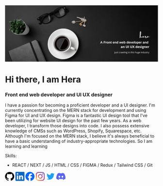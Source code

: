 ![Front end web developer and UI UX designer](https://raw.githubusercontent.com/NaimurHera/naimurhera/main/banner.png)
# Hi there, I am Hera
### Front end web developer and UI UX designer

I have a passion for becoming a proficient developer and a UI designer. I'm currently concentrating on the MERN stack for development and using Figma for UI and UX design.
Figma is a fantastic UI design tool that I've been utilizing for website UI design for the past few years. As a web developer, I transform those designs into code. I also possess extensive knowledge of CMSs such as WordPress, Shopify, Squarespace, etc. Although I'm focused on the MERN stack, I believe it's always beneficial to have a basic understanding of industry-appropriate technologies.
So I am learning and learning

Skills: 
- REACT / NEXT / JS / HTML / CSS / FIGMA / Redux / Tailwind CSS / Git



[<img src='https://raw.githubusercontent.com/NaimurHera/naimurhera/main/github.png' alt='github' height='30'>](https://github.com/https://github.com/NaimurHera)  [<img src='https://raw.githubusercontent.com/NaimurHera/naimurhera/main/linkedin.png' alt='linkedin' height='30'>](https://www.linkedin.com/in/https://www.linkedin.com/in/mdhera//)  [<img src='https://raw.githubusercontent.com/NaimurHera/naimurhera/main/facebook.webp' alt='facebook' height='30'>](https://www.facebook.com/https://www.facebook.com/NaimurHera) [<img src='https://raw.githubusercontent.com/NaimurHera/naimurhera/main/instagram.png' alt='instagram' height='30'>](https://www.instagram.com/https://www.instagram.com/naimurhera//) [<img src='https://raw.githubusercontent.com/NaimurHera/naimurhera/main/twitter.png' alt='twitter' height='30'>](https://twitter.com/https://twitter.com/naimurhera) [<img src='https://raw.githubusercontent.com/NaimurHera/naimurhera/main/discord.svg' alt='discord' height='30'>](https://discordapp.com/users/920597161295613962)  

